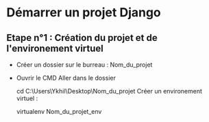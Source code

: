 # Démarrer un projet Django

## Etape n°1 : Création du projet et de l'environement virtuel

* Créer un dossier sur le burreau : Nom_du_projet
* Ouvrir le CMD
Aller dans le dossier
	
	cd C:\Users\Ykhil\Desktop\Nom_du_projet
Créer un environement virtuel :

	virtualenv Nom_du_projet_env


